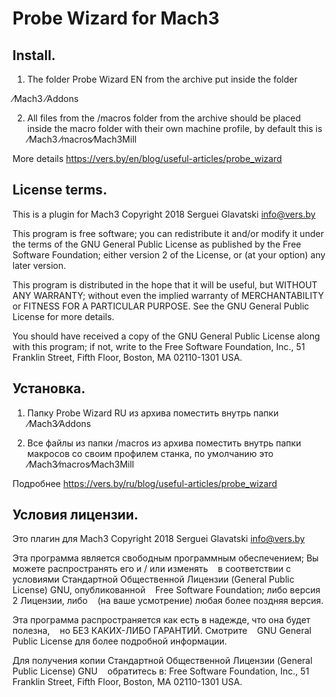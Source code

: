 # Probe Wizard for Mach3

 Install.
-----------------------------------------------------------------------------
1. The folder Probe Wizard EN from the archive put inside the folder

⁄Mach3 ⁄Addons

2. All files from the /macros folder from the archive should be placed inside the macro folder with their own machine profile, by default this is
⁄Mach3 ⁄macros⁄Mach3Mill


More details https://vers.by/en/blog/useful-articles/probe_wizard


 License terms.
-----------------------------------------------------------------------------

   This is a plugin for Mach3
   Copyright 2018 Serguei Glavatski <info@vers.by>

   This program is free software; you can redistribute it and/or modify
   it under the terms of the GNU General Public License as published by
   the Free Software Foundation; either version 2 of the License, or
   (at your option) any later version.

   This program is distributed in the hope that it will be useful,
   but WITHOUT ANY WARRANTY; without even the implied warranty of
   MERCHANTABILITY or FITNESS FOR A PARTICULAR PURPOSE.  See the
   GNU General Public License for more details.

   You should have received a copy of the GNU General Public License
   along with this program; if not, write to the Free Software
   Foundation, Inc., 51 Franklin Street, Fifth Floor, Boston, MA 02110-1301 USA.


 Установка.
-----------------------------------------------------------------------------
1. Папку Probe Wizard RU из архива поместить внутрь папки
⁄Mach3⁄Addons

2. Все файлы из папки /macros из архива поместить внутрь папки макросов со своим профилем станка, по умолчанию это
⁄Mach3⁄macros⁄Mach3Mill

Подробнее https://vers.by/ru/blog/useful-articles/probe_wizard


 Условия лицензии.
-----------------------------------------------------------------------------

   Это плагин для Mach3
   Copyright 2018 Serguei Glavatski <info@vers.by>

   Эта программа является свободным программным обеспечением; Вы можете распространять его и / или изменять
   в соответствии с условиями Стандартной Общественной Лицензии (General Public License) GNU, опубликованной
   Free Software Foundation; либо версия 2 Лицензии, либо
   (на ваше усмотрение) любая более поздняя версия.

   Эта программа распространяется как есть в надежде, что она будет полезна,
   но БЕЗ КАКИХ-ЛИБО ГАРАНТИЙ. Смотрите
   GNU General Public License для более подробной информации.

   Для получения копии Стандартной Общественной Лицензии (General Public License) GNU
   обратитесь в:  Free Software Foundation, Inc., 51 Franklin Street, Fifth Floor, Boston, MA 02110-1301 USA.
